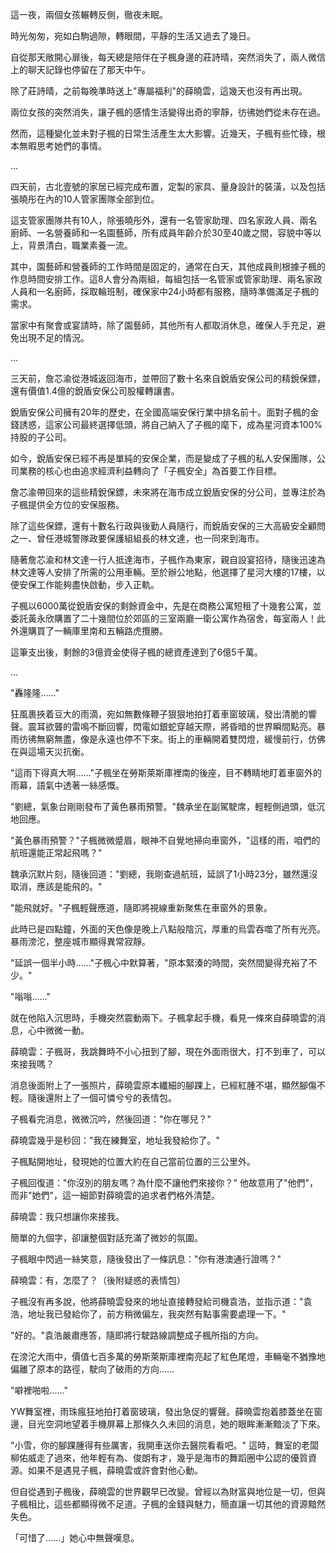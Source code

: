 這一夜，兩個女孩輾轉反側，徹夜未眠。

時光匆匆，宛如白駒過隙，轉眼間，平靜的生活又過去了幾日。

自從那天敞開心扉後，每天總是陪伴在子楓身邊的莊詩晴，突然消失了，兩人微信上的聊天記錄也停留在了那天中午。

除了莊詩晴，之前每晚準時送上"專屬福利"的薛曉雲，這幾天也沒有再出現。

兩位女孩的突然消失，讓子楓的感情生活變得出奇的寧靜，彷彿她們從未存在過。

然而，這種變化並未對子楓的日常生活產生太大影響。近幾天，子楓有些忙碌，根本無暇思考她們的事情。

...

四天前，古北壹號的家居已經完成布置，定製的家具、量身設計的裝潢，以及包括張曉彤在內的10人管家團隊全部到位。

這支管家團隊共有10人，除張曉彤外，還有一名管家助理、四名家政人員、兩名廚師、一名營養師和一名園藝師，所有成員年齡介於30至40歲之間，容貌中等以上，背景清白，職業素養一流。

其中，園藝師和營養師的工作時間是固定的，通常在白天，其他成員則根據子楓的作息時間安排工作。這8人會分為兩組，每組包括一名管家或管家助理、兩名家政人員和一名廚師，採取輪班制，確保家中24小時都有服務，隨時準備滿足子楓的需求。

當家中有聚會或宴請時，除了園藝師，其他所有人都取消休息，確保人手充足，避免出現不足的情況。

...

三天前，詹芯渝從港城返回海市，並帶回了數十名來自銳盾安保公司的精銳保鏢，還有價值1.4億的銳盾安保公司股權轉讓書。

銳盾安保公司擁有20年的歷史，在全國高端安保行業中排名前十。面對子楓的金錢誘惑，這家公司最終選擇低頭，將自己納入了子楓的麾下，成為星河資本100%持股的子公司。

如今，銳盾安保已經不再是單純的安保企業，而是變成了子楓的私人安保團隊，公司業務的核心也由追求經濟利益轉向了「子楓安全」為首要工作目標。

詹芯渝帶回來的這些精銳保鏢，未來將在海市成立銳盾安保的分公司，並專注於為子楓提供全方位的安保服務。

除了這些保鏢，還有十數名行政與後勤人員隨行，而銳盾安保的三大高級安全顧問之一、曾任港城警隊政要保護組組長的林文達，也一同來到海市。

隨著詹芯渝和林文達一行人抵達海市，子楓作為東家，親自設宴招待，隨後迅速為林文達等人安排了所需的公用車輛。至於辦公地點，他選擇了星河大樓的17樓，以便安保工作能夠盡快啟動，步入正軌。

子楓以6000萬從銳盾安保的剩餘資金中，先是在商務公寓短租了十幾套公寓，並委託黃永欣購置了二十幾間位於郊區的三室兩廳一衛公寓作為宿舍，每室兩人！此外還購買了一輛庫里南和五輛路虎攬勝。

這筆支出後，剩餘的3億資金使得子楓的總資產達到了6億5千萬。

...

"轟隆隆……"

狂風裹挾着豆大的雨滴，宛如無數條鞭子狠狠地拍打着車窗玻璃，發出清脆的響聲。震耳欲聾的雷鳴不斷回響，閃電如銀蛇穿越天際，將昏暗的世界瞬間點亮。暴雨彷彿無窮無盡，像是永遠也停不下來。街上的車輛開着雙閃燈，緩慢前行，仿佛在與這場天災抗衡。

"這雨下得真大啊……"子楓坐在勞斯萊斯庫裡南的後座，目不轉睛地盯着車窗外的雨幕，語氣中透著一絲感慨。

"劉總，氣象台剛剛發布了黃色暴雨預警。"魏承坐在副駕駛席，輕輕側過頭，低沉地回應。

"黃色暴雨預警？"子楓微微蹙眉，眼神不自覺地掃向車窗外，"這樣的雨，咱們的航班還能正常起飛嗎？"

魏承沉默片刻，隨後回道："劉總，我剛查過航班，延誤了1小時23分，雖然還沒取消，應該是能飛的。"

"能飛就好。"子楓輕聲應道，隨即將視線重新聚焦在車窗外的景象。

此時已是四點鐘，外面的天色像是晚上八點般陰沉，厚重的烏雲吞噬了所有光亮。暴雨滂沱，整座城市顯得異常寂靜。

"延誤一個半小時……"子楓心中默算著，"原本緊湊的時間，突然間變得充裕了不少。"

"嗡嗡……"

就在他陷入沉思時，手機突然震動兩下。子楓拿起手機，看見一條來自薛曉雲的消息，心中微微一動。

薛曉雲：子楓哥，我跳舞時不小心扭到了腳，現在外面雨很大，打不到車了，可以來接我嗎？

消息後面附上了一張照片，薛曉雲原本纖細的腳踝上，已經紅腫不堪，顯然腳傷不輕。隨後還附上了一個可憐兮兮的表情包。

子楓看完消息，微微沉吟，然後回道："你在哪兒？"

薛曉雲幾乎是秒回："我在練舞室，地址我發給你了。"

子楓點開地址，發現她的位置大約在自己當前位置的三公里外。

子楓回復道："你沒別的朋友嗎？為什麼不讓他們來接你？" 他故意用了"他們"，而非"她們"，這一細節對薛曉雲的追求者們格外清楚。

薛曉雲：我只想讓你來接我。

簡單的九個字，卻讓整個對話充滿了微妙的氛圍。

子楓眼中閃過一絲笑意，隨後發出了一條訊息："你有港澳通行證嗎？"

薛曉雲：有，怎麼了？（後附疑惑的表情包）

子楓沒有再多說，他將薛曉雲發來的地址直接轉發給司機袁浩，並指示道："袁浩，地址我已發給你了，前方稍微偏左，我突然有點事需要處理一下。"

"好的。"袁浩嚴肅應答，隨即將行駛路線調整成子楓所指的方向。

在滂沱大雨中，價值七百多萬的勞斯萊斯庫裡南亮起了紅色尾燈，車輛毫不猶豫地偏離了原本的路徑，駛向了破雨的方向……

"噼裡啪啦……"

YW舞室裡，雨珠瘋狂地拍打着窗玻璃，發出急促的響聲。薛曉雲抱着膝蓋坐在窗邊，目光空洞地望着手機屏幕上那條久久未回的消息，她的眼眸漸漸黯淡了下來。

"小雪，你的腳踝腫得有些厲害，我開車送你去醫院看看吧。" 這時，舞室的老闆柳佑威走了過來，他年輕有為、俊朗有才，幾乎是海市的舞蹈圈中公認的優質資源。如果不是遇見子楓，薛曉雲或許會對他心動。

但自從遇到子楓後，薛曉雲的世界觀早已改變。曾經以為財富與地位是一切，但與子楓相比，這些都顯得微不足道。子楓的金錢與魅力，簡直讓一切其他的資源黯然失色。

「可惜了……」她心中無聲嘆息。